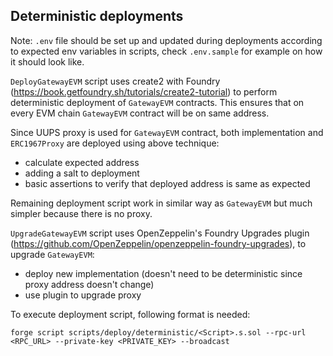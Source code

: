 ## Deterministic deployments

Note: `.env` file should be set up and updated during deployments according to expected env variables in scripts, check `.env.sample` for example on how it should look like.

`DeployGatewayEVM` script uses create2 with Foundry (https://book.getfoundry.sh/tutorials/create2-tutorial) to perform deterministic deployment of `GatewayEVM` contracts.
This ensures that on every EVM chain `GatewayEVM` contract will be on same address.

Since UUPS proxy is used for `GatewayEVM` contract, both implementation and `ERC1967Proxy` are deployed using above technique:

- calculate expected address
- adding a salt to deployment
- basic assertions to verify that deployed address is same as expected

Remaining deployment script work in similar way as `GatewayEVM` but much simpler because there is no proxy.

`UpgradeGatewayEVM` script uses OpenZeppelin's Foundry Upgrades plugin (https://github.com/OpenZeppelin/openzeppelin-foundry-upgrades), to upgrade `GatewayEVM`:

- deploy new implementation (doesn't need to be deterministic since proxy address doesn't change)
- use plugin to upgrade proxy

To execute deployment script, following format is needed:

```
forge script scripts/deploy/deterministic/<Script>.s.sol --rpc-url <RPC_URL> --private-key <PRIVATE_KEY> --broadcast 
```
